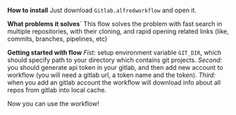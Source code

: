 **How to install**
Just download `Gitlab.alfredworkflow` and open it.

**What problems it solves**`
This flow solves the problem with fast search in multiple repositories,
with their cloning, and rapid opening related links (like, commits, branches, pipelines, etc)

**Getting started with flow**
_Fist:_ setup environment variable `GIT_DIR`, which should specify path to your directory
which contains git projects.
_Second:_ you should generate api token in your gitlab, and then add new account to workflow
(you will need a gitlab url, a token name and the token).
_Third:_ when you add an gitlab account the workflow will download info about all repos from gitlab into local cache.

Now you can use the workflow!